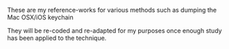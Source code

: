 These are my reference-works for various methods such as dumping the Mac OSX/iOS keychain

They will be re-coded and re-adapted for my purposes once enough study has been applied to the technique.
